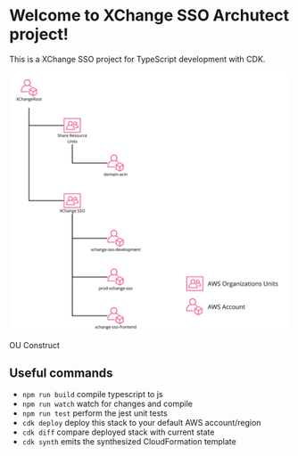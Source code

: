 # Welcome to XChange SSO Archutect project!

This is a XChange SSO project for TypeScript development with CDK.

<img align="center" src="doc/assets/XChangeOrganization.jpg" />

OU Construct


## Useful commands

 * `npm run build`   compile typescript to js
 * `npm run watch`   watch for changes and compile
 * `npm run test`    perform the jest unit tests
 * `cdk deploy`      deploy this stack to your default AWS account/region
 * `cdk diff`        compare deployed stack with current state
 * `cdk synth`       emits the synthesized CloudFormation template
